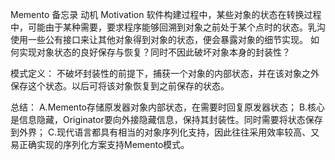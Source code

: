 Memento 备忘录
动机 Motivation
	软件构建过程中，某些对象的状态在转换过程中，可能由于某种需要，要求程序能够回溯到对象之前处于某个点时的状态。乳沟使用一些公有接口来让其他对象得到对象的状态，便会暴露对象的细节实现。
	如何实现对象状态的良好保存与恢复？同时不因此破坏对象本身的封装性？

模式定义：
	不破坏封装性的前提下，捕获一个对象的内部状态，并在该对象之外保存这个状态。以后可将该对象恢复到之前保存的状态。

总结：
	A.Memento存储原发器对象内部状态，在需要时回复原发器状态；
	B.核心是信息隐藏，Originator要向外接隐藏信息，保持其封装性。同时需要将状态保存到外界；
	C.现代语言都具有相当的对象序列化支持，因此往往采用效率较高、又易正确实现的序列化方案支持Memento模式。

